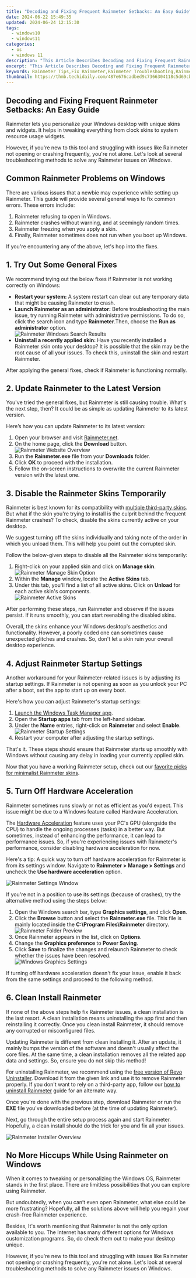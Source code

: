 ```yaml
---
title: "Decoding and Fixing Frequent Rainmeter Setbacks: An Easy Guide"
date: 2024-06-22 15:49:35
updated: 2024-06-24 12:15:30
tags:
  - windows10
  - windows11
categories:
  - os
  - windows 11
description: "This Article Describes Decoding and Fixing Frequent Rainmeter Setbacks: An Easy Guide"
excerpt: "This Article Describes Decoding and Fixing Frequent Rainmeter Setbacks: An Easy Guide"
keywords: Rainmeter Tips,Fix Rainmeter,Rainmeter Troubleshooting,Rainmeter Repair,Manage Rainmeter,Optimize Rainmeter,Resolve Rainmeter Errors
thumbnail: https://thmb.techidaily.com/487e676cadbed9c7366304118c5d69cbccc78efab49f48ed06a998718358fad4.jpg
---
```


## Decoding and Fixing Frequent Rainmeter Setbacks: An Easy Guide

 Rainmeter lets you personalize your Windows desktop with unique skins and widgets. It helps in tweaking everything from clock skins to system resource usage widgets.

 However, if you're new to this tool and struggling with issues like Rainmeter not opening or crashing frequently, you're not alone. Let's look at several troubleshooting methods to solve any Rainmeter issues on Windows.

## Common Rainmeter Problems on Windows

 There are various issues that a newbie may experience while setting up Rainmeter. This guide will provide several general ways to fix common errors. These errors include:

1. Rainmeter refusing to open in Windows.
2. Rainmeter crashes without warning, and at seemingly random times.
3. Rainmeter freezing when you apply a skin.
4. Finally, Rainmeter sometimes does not run when you boot up Windows.

 If you're encountering any of the above, let's hop into the fixes.

## 1\. Try Out Some General Fixes

 We recommend trying out the below fixes if Rainmeter is not working correctly on Windows:

* **Restart your system:** A system restart can clear out any temporary data that might be causing Rainmeter to crash.
* **Launch Rainmeter as an administrator:** Before troubleshooting the main issue, try running Rainmeter with administrative permissions. To do so, click the search icon and type **Rainmeter**.Then, choose the **Run as administrator** option.  
![Rainmeter Windows Search Results](https://static1.makeuseofimages.com/wordpress/wp-content/uploads/2023/06/rainmeter-search-results.jpg)
* **Uninstall a recently applied skin:** Have you recently installed a Rainmeter skin onto your desktop? It is possible that the skin may be the root cause of all your issues. To check this, uninstall the skin and restart Rainmeter.

 After applying the general fixes, check if Rainmeter is functioning normally.

## 2\. Update Rainmeter to the Latest Version

 You've tried the general fixes, but Rainmeter is still causing trouble. What's the next step, then? It could be as simple as updating Rainmeter to its latest version.

 Here’s how you can update Rainmeter to its latest version:

1. Open your browser and visit [Rainmeter.net](https://www.rainmeter.net/).
2. On the home page, click the **Download** button.  
![Rainmeter Website Overview](https://static1.makeuseofimages.com/wordpress/wp-content/uploads/2023/06/rainmeter-website-overview.jpg)
3. Run the **Rainmeter.exe** file from your **Downloads** folder.
4. Click **OK** to proceed with the installation.
5. Follow the on-screen instructions to overwrite the current Rainmeter version with the latest one.

## 3\. Disable the Rainmeter Skins Temporarily

 Rainmeter is best known for its compatibility with [multiple third-party skins](https://www.makeuseof.com/rainmeter-weather-skins/). But what if the skin you're trying to install is the culprit behind the frequent Rainmeter crashes? To check, disable the skins currently active on your desktop.

 We suggest turning off the skins individually and taking note of the order in which you unload them. This will help you point out the corrupted skin.

 Follow the below-given steps to disable all the Rainmeter skins temporarily:

1. Right-click on your applied skin and click on **Manage skin**.  
![Rainmeter Manage Skin Option](https://static1.makeuseofimages.com/wordpress/wp-content/uploads/2023/06/rainmeter-manage-skin-option.jpg)
2. Within the **Manage** window, locate the **Active Skins** tab.
3. Under this tab, you'll find a list of all active skins. Click on **Unload** for each active skin's components.  
![Rainmeter Active Skins](https://static1.makeuseofimages.com/wordpress/wp-content/uploads/2023/06/rainmeter-active-skins.jpg)

 After performing these steps, run Rainmeter and observe if the issues persist. If it runs smoothly, you can start reenabling the disabled skins.

 Overall, the skins enhance your Windows desktop's aesthetics and functionality. However, a poorly coded one can sometimes cause unexpected glitches and crashes. So, don't let a skin ruin your overall desktop experience.

## 4\. Adjust Rainmeter Startup Settings

 Another workaround for your Rainmeter-related issues is by adjusting its startup settings. If Rainmeter is not opening as soon as you unlock your PC after a boot, set the app to start up on every boot.

 Here's how you can adjust Rainmeter's startup settings:

1. [Launch the Windows Task Manager app](https://www.makeuseof.com/how-to-access-task-manager-on-windows-11/).
2. Open the **Startup apps** tab from the left-hand sidebar.
3. Under the **Name** entries, right-click on **Rainmeter** and select **Enable**.  
![Rainmeter Startup Settings](https://static1.makeuseofimages.com/wordpress/wp-content/uploads/2023/06/rainmeter-startup-settings.jpg)
4. Restart your computer after adjusting the startup settings.

 That's it. These steps should ensure that Rainmeter starts up smoothly with Windows without causing any delay in loading your currently applied skin.

 Now that you have a working Rainmeter setup, check out our [favorite picks for minimalist Rainmeter skins](https://www.makeuseof.com/what-is-hardware-acceleration/).

## 5\. Turn Off Hardware Acceleration

 Rainmeter sometimes runs slowly or not as efficient as you'd expect. This issue might be due to a Windows feature called Hardware Acceleration.

 The [Hardware Acceleration](https://www.makeuseof.com/what-is-hardware-acceleration/) feature uses your PC's GPU (alongside the CPU) to handle the ongoing processes (tasks) in a better way. But sometimes, instead of enhancing the performance, it can lead to performance issues. So, if you're experiencing issues with Rainmeter's performance, consider disabling hardware acceleration for now.

 Here's a tip: A quick way to turn off hardware acceleration for Rainmeter is from its settings window. Navigate to **Rainmeter > Manage > Settings** and uncheck the **Use hardware acceleration** option.

![Rainmeter Settings Window](https://static1.makeuseofimages.com/wordpress/wp-content/uploads/2023/06/rainmeter-settings.jpg)

 If you're not in a position to use its settings (because of crashes), try the alternative method using the steps below:

1. Open the Windows search bar, type **Graphics settings**, and click **Open**.
2. Click the **Browse** button and select the **Rainmeter.exe** file. This file is mainly located inside the **C:\\Program Files\\Rainmeter** directory.  
![Rainmeter Folder Preview](https://static1.makeuseofimages.com/wordpress/wp-content/uploads/2023/06/rainmeter-folder-preview.jpg)
3. Once Rainmeter appears in the list, click on **Options**.
4. Change the **Graphics preference** to **Power Saving**.
5. Click **Save** to finalize the changes and relaunch Rainmeter to check whether the issues have been resolved.  
![Windows Graphics Settings](https://static1.makeuseofimages.com/wordpress/wp-content/uploads/2023/06/windows-graphic-settings.jpg)

 If turning off hardware acceleration doesn't fix your issue, enable it back from the same settings and proceed to the following method.

## 6\. Clean Install Rainmeter

 If none of the above steps help fix Rainmeter issues, a clean installation is the last resort. A clean installation means uninstalling the app first and then reinstalling it correctly. Once you clean install Rainmeter, it should remove any corrupted or misconfigured files.

 Updating Rainmeter is different from clean installing it. After an update, it mainly bumps the version of the software and doesn't usually affect the core files. At the same time, a clean installation removes all the related app data and settings. So, ensure you do not skip this method!

 For uninstalling Rainmeter, we recommend using the [free version of Revo Uninstaller](https://www.revouninstaller.com/). Download it from the given link and use it to remove Rainmeter properly. If you don't want to rely on a third-party app, follow our [how to uninstall Rainmeter](https://www.makeuseof.com/windows-rainmeter-clean-uninstall/) guide for an alternate way.

 Once you're done with the previous step, download Rainmeter or run the **EXE** file you've downloaded before (at the time of updating Rainmeter).

 Next, go through the entire setup process again and start Rainmeter. Hopefully, a clean install should do the trick for you and fix all your issues.

![Rainmeter Installer Overview](https://static1.makeuseofimages.com/wordpress/wp-content/uploads/2023/06/rainmeter-installer-overview.jpg)

## No More Hiccups While Using Rainmeter on Windows

 When it comes to tweaking or personalizing the Windows OS, Rainmeter stands in the first place. There are limitless possibilities that you can explore using Rainmeter.

 But undoubtedly, when you can’t even open Rainmeter, what else could be more frustrating? Hopefully, all the solutions above will help you regain your crash-free Rainmeter experience.

 Besides, It's worth mentioning that Rainmeter is not the only option available to you. The Internet has many different options for Windows customization programs. So, do check them out to make your desktop unique.

 However, if you're new to this tool and struggling with issues like Rainmeter not opening or crashing frequently, you're not alone. Let's look at several troubleshooting methods to solve any Rainmeter issues on Windows.
